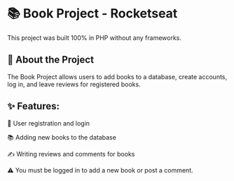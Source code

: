# 📚 Book Project - Rocketseat

This project was built 100% in PHP without any frameworks.

## 📖 About the Project

The Book Project allows users to add books to a database, create accounts, log in, and leave reviews for registered books.

## ✨ Features:

📌 User registration and login

📚 Adding new books to the database

✍️ Writing reviews and comments for books

⚠️ You must be logged in to add a new book or post a comment.
